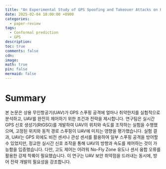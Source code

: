 ```yaml
---
title: "An Experimental Study of GPS Spoofing and Takeover Attacks on UAVs"
date: 2025-02-04 18:00:00 +0900
categories:
  - paper-review
tags:
  - Conformal prediction
  - GPS
description: 
toc: true
comments: false
cdn: 
image:
math: true
pin: false
mermaid: false
---
```

# Summary
본 논문은 상용 무인항공기(UAV)가 GPS 스푸핑 공격에 얼마나 취약한지를 실험적으로 분석하고, UAV를 완전히 제어하기 위한 조건과 전략을 제시합니다. 연구팀은 실시간 GPS 신호 생성기(RtGSG)를 개발하여 UAV의 위치와 속도를 조작하는 실험을 수행했으며, 고정된 위치와 동적 경로 스푸핑이 UAV에 미치는 영향을 평가했습니다. 
실험 결과, UAV는 GPS 외에도 비전 센서나 관성 센서를 활용하여 일부 스푸핑 공격을 방어할 수 있었지만, 정교한 실시간 신호 조작을 통해 UAV의 방향과 속도를 제어하는 것이 가능함을 입증했습니다. 
다만, 고도 제어는 어려워 No-Fly Zone 유도나 센서 융합 오류를 활용한 강제 착륙이 필요했습니다. 
이 연구는 UAV 보안 취약점을 드러내는 동시에, 방어 전략 개발의 필요성을 강조합니다.